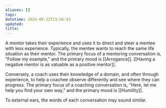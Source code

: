 ```yaml
---
aliases: []
tags: 
datetime: 2024-09-22T13:56:43
updated: 
title: 
---
```

A mentor takes their experience and uses it to direct and steer a mentee with less experience. Typically, the mentee wants to reach the same life situation as their mentor. The primary focus of a mentoring conversation is, "Follow my example," and the primary mood is [[Arrogance]]. [[Having a negative mentor is as valuable as a positive mentor]].

Conversely, a coach uses their knowledge of a domain, and often through experience, to help a coachee observe differently and see where they can progress. The primary focus of a coaching conversation is, "Here, let me help you find your own way," and the primary mood is [[Humility]].

To external ears, the words of each conversation may sound similar.